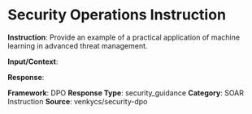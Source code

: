 # Security Operations Instruction

**Instruction**: Provide an example of a practical application of machine learning in advanced threat management.

**Input/Context**: 

**Response**: 

**Framework**: DPO
**Response Type**: security_guidance
**Category**: SOAR Instruction
**Source**: venkycs/security-dpo
